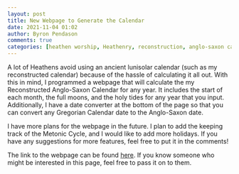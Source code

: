 ```yaml
---
layout: post
title: New Webpage to Generate the Calendar
date: 2021-11-04 01:02
author: Byron Pendason
comments: true
categories: [heathen worship, Heathenry, reconstruction, anglo-saxon calendar]
---
```

<!-- wp:paragraph -->
<p>A lot of Heathens avoid using an ancient lunisolar calendar (such as my reconstructed calendar) because of the hassle of calculating it all out. With this in mind, I programmed a webpage that will calculate the my Reconstructed Anglo-Saxon Calendar for any year. It includes the start of each month, the full moons, and the holy tides for any year that you input. Additionally, I have a date converter at the bottom of the page so that you can convert any Gregorian Calendar date to the Anglo-Saxon date.</p>
<!-- /wp:paragraph -->

<!-- wp:paragraph -->
<p>I have more plans for the webpage in the future. I plan to add the keeping track of the Metonic Cycle, and I would like to add more holidays. If you have any suggestions for more features, feel free to put it in the comments!</p>
<!-- /wp:paragraph -->

<!-- wp:paragraph -->
<p>The link to the webpage can be found <a rel="noreferrer noopener" href="http://anglo-saxon-calendar.atwebpages.com/" target="_blank">here</a>. If you know someone who might be interested in this page, feel free to pass it on to them.</p>
<!-- /wp:paragraph -->
